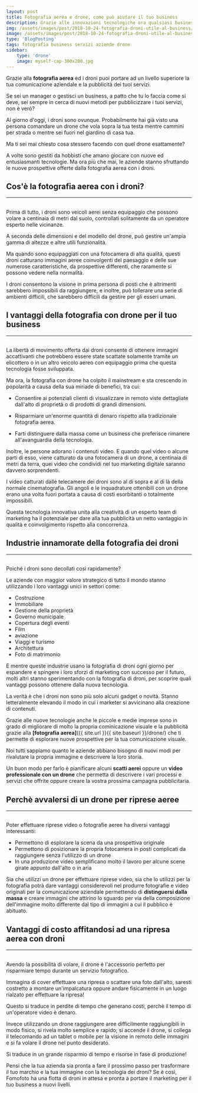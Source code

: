 ```yaml
---
layout: post
title: Fotografia aerea e drone, come può aiutare il tuo business
description: Grazie alle innovazioni tecnologiche ora qualsiasi business può avvalersi dei servizi legati alla fotografia aerea con i droni per ottenere fotografie eccezzionali
img: /assets/images/post/2018-10-24-fotografia-droni-utile-al-business/volo-drone.jpg
image: /assets/images/post/2018-10-24-fotografia-droni-utile-al-business/volo-drone.jpg
type: 'BlogPosting'
tags: fotografia business servizi aziende drone 
sidebar: 
    type: 'drone'
    image: myself-cap-300x200.jpg
---
```


Grazie alla **fotografia aerea** ed i droni puoi portare ad un livello superiore la tua comunicazione aziendale e la pubblicità dei tuoi servizi.

Se sei un manager o gestisci un business, a patto che tu lo faccia come si deve, sei sempre in cerca di nuovi metodi per pubblicizzare i tuoi servizi, non è verò? 

Al giorno d'oggi, i droni sono ovunque. Probabilmente hai già visto una persona comandare un drone che vola sopra la tua testa mentre cammini per strada o mentre sei fuori nel giardino di casa tua.

Ma ti sei mai chiesto cosa stessero facendo con quel drone esattamente?

A volte sono gestiti da hobbisti che amano giocare con nuove ed entusiasmanti tecnologie. Ma ora più che mai, le aziende stanno sfruttando le nuove prospettive offerte dalla fotografia aerea con i droni.

## Cos'è la fotografia aerea con i droni?
---
<amp-img alt="persona che comanda un drone tramite il telecomando remoto" title="Pilota remoto drone" src="{{ site.url }}{{ site.baseurl }}{% link assets/images/post/2018-10-24-fotografia-droni-utile-al-business/pilota-remoto.jpg %}" width="750" height="427" layout="responsive"><div placeholder="" class="commerce-loader"></div>  </amp-img>
---

Prima di tutto, i droni sono veicoli aerei senza equipaggio che possono volare a centinaia di metri dal suolo, controllati solitamente da un operatore esperto nelle vicinanze. 

A seconda delle dimensioni e del modello del drone, può gestire un'ampia gamma di altezze e altre utili funzionalità.

Ma quando sono equipaggiati con una fotocamera di alta qualità, questi droni catturano immagini aeree coinvolgenti del paesaggio e delle sue numerose caratteristiche, da prospettive differenti, che raramente si possono vedere nella normalità. 

I droni consentono la visione in prima persona di posti che è altrimenti sarebbero impossibili da raggiungere, e inoltre, può tollerare una serie di ambienti difficili, che sarebbero difficili da gestire per gli esseri umani.

## I vantaggi della fotografia con drone per il tuo business
---
<amp-img alt="Fotografia aerea ad un furgone in un incrocio, tramite un drone" title="Fotografia aerea ad un incrocio e un furgone" src="{{ site.url }}{{ site.baseurl }}{% link assets/images/post/2018-10-24-fotografia-droni-utile-al-business/furgone-drone.jpg %}" width="750" height="427" layout="responsive"><div placeholder="" class="commerce-loader"></div>  </amp-img>
---

La libertà di movimento offerta dai droni consente di ottenere immagini accattivanti che potrebbero essere state scattate solamente tramite un elicottero o in un altro veicolo aereo con equipaggio prima che questa tecnologia fosse sviluppata. 

Ma ora, la fotografia con drone ha colpito il mainstream e sta crescendo in popolarità a causa della sua miriade di benefici, tra cui:

- Consentire ai potenziali clienti di visualizzare in remoto viste dettagliate dall'alto di proprietà o di prodotti di grandi dimensioni. 

- Risparmiare un'enorme quantità di denaro rispetto alla tradizionale fotografia aerea.


- Farti distinguere dalla massa come un business che preferisce rimanere all'avanguardia della tecnologia.


Inoltre, le persone adorano i contenuti video. E quando quel video o alcune parti di esso, viene catturato da una fotocamera di un drone, a centinaia di metri da terra, quei video che condividi nel tuo marketing digitale saranno davvero sorprendenti.

I video catturati dalle telecamere dei droni sono al di sopra e al di là della normale cinematografia. Gli angoli e le inquadrature ottenibili con un drone erano una volta fuori portata a causa di costi esorbitanti o totalmente impossibili. 

Questa tecnologia innovativa unita alla creatività di un esperto team di marketing ha il potenziale per dare alla tua pubblicità un netto vantaggio in qualità e coinvolgimento rispetto alla concorrenza.

## Industrie innamorate della fotografia dei droni
---
<amp-img alt="Fotografia aerea di due macchine agricole in campagna che lavorano in un campo di coltivazione" title="Fotografia macchine agricole in campagna" src="{{ site.url }}{{ site.baseurl }}{% link assets/images/post/2018-10-24-fotografia-droni-utile-al-business/campagna-drone.jpg %}" width="750" height="427" layout="responsive"><div placeholder="" class="commerce-loader"></div>  </amp-img>
---

Poiché i droni sono decollati così rapidamente? 

Le aziende con maggior valore strategico di tutto il mondo stanno utilizzando i loro vantaggi unici in settori come:

- Costruzione
- Immobiliare
- Gestione della proprietà
- Governo municipale
- Copertura degli eventi
- Film
- aviazione
- Viaggi e turismo
- Architettura
- Foto di matrimonio

E mentre queste industrie usano la fotografia di droni ogni giorno per espandere e spingere i loro sforzi di marketing con successo per il futuro, molti altri stanno sperimentando con la fotografia di droni, per scoprire quali vantaggi possono ottenere dalla nuova tecnologia.

La verità è che i droni non sono più solo alcuni gadget o novità. Stanno letteralmente elevando il modo in cui i marketer si avvicinano alla creazione di contenuti.

Grazie alle nuove tecnologie anche le piccole e medie imprese sono in grado di migliorare di molto la propria cominicazione visuale e la pubblicità grazie alla **[fotografia aerea]**({{ site.url }}{{ site.baseurl }}/drone/) che ti permette di esplorare nuove prospettive per la tua comunicazione visuale.

Noi tutti sappiamo quanto le aziende abbiano bisogno di nuovi modi per rivalutare la propria immagine e descrivere la loro storia.

Un buon modo per farlo è pianificare alcuni **scatti aerei** oppure un **video professionale con un drone** che permetta di descrivere i vari processi e servizi che offrite oppure creare la vostra prossima campagna pubblicitaria.

## Perchè avvalersi di un drone per riprese aeree
---
<amp-img alt="Fotografia aerea di un drone che vola in un campoinnevato" title="Fotografia aerea drone con campo innevato" src="{{ site.url }}{{ site.baseurl }}{% link assets/images/post/2018-10-24-fotografia-droni-utile-al-business/montagna-drone.jpg %}" width="750" height="427" layout="responsive"><div placeholder="" class="commerce-loader"></div>  </amp-img>
---

Poter effettuare riprese video o fotografie aeree ha diversi vantaggi interessanti:

- Permettono di esplorare la scena da una prospettiva originale
- Permettono di posizionare la propria fotocamera in posti complicati da raggiungere senza l'utilizzo di un drone
- In una produzione video semplificano molto il lavoro per alcune scene girate appunto dall'alto o in aria

Sia che utilizzi un drone per effettuare riprese video, sia che lo utilizzi per la fotografia potrà dare vantaggi considerevoli nel produrre fotografie e video originali per la comunicazione aziendale permettendo di **distinguersi dalla massa** e creare immagini che attirino lo sguardo per via della composizione dell'immagine molto differente dal tipo di immagini a cui il pubblico è abituato.

## Vantaggi di costo affitandosi ad una ripresa aerea con droni
---
<amp-img alt="Fotografia aerea di un ponte in una città dall'alto" title="Fotografia aerea di un ponte" src="{{ site.url }}{{ site.baseurl }}{% link assets/images/post/2018-10-24-fotografia-droni-utile-al-business/ponte-drone.jpg %}" width="750" height="427" layout="responsive"><div placeholder="" class="commerce-loader"></div>  </amp-img>
---
Avendo la possibilità di volare, il drone è l'accessorio perfetto per risparmiare tempo durante un servizio fotografico.

Immagina di cover effettuare una ripresa o scattare una foto dall'alto, saresti costretto a montare un'impalcatura oppure andare fisicamente in un luogo rialzato per effettuare la ripresa!

Questo si traduce in perdite di tempo che generano costi, perchè il tempo di un'operatore video è denaro.

Invece utilizzando un drone raggiungere aree difficilmente raggiungibili in modo fisico, si rivela molto semplice e rapido; si accende il drone, si collega il telecomando ad un tablet o mobile per la visione in remoto delle immagini e si fa volare il drone nel punto desiderato.

Si traduce in un grande risparmio di tempo e risorse in fase di produzione!

Pensi che la tua azienda sia pronta a fare il prossimo passo per trasformare il tuo marchio e la tua immagine con la tecnologia dei droni? Se è così, Fomofoto ha una flotta di droni in attesa e pronta a portare il marketing per il tuo business a nuovi livelli.





